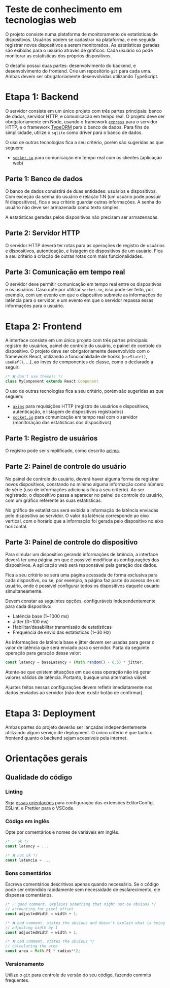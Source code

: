 # Teste de conhecimento em tecnologias web

O projeto consiste numa plataforma de monitoramento de estatísticas de dispositivos.
Usuários podem se cadastrar na plataforma, e em seguida registrar novos dispositivos a serem monitorados.
As estatísticas geradas são exibidas para o usuário através de gráficos.
Cada usuário só pode monitorar as estatísticas dos próprios dispositivos.

O desafio possui duas partes: desenvolvimento do backend, e desenvolvimento do frontend.
Crie um repositório `git` para cada uma. Ambas devem ser obrigatoriamente desenvolvidas utilizando TypeScript.

# Etapa 1: Backend

O servidor consiste em um único projeto com três partes principais: banco de dados, servidor HTTP, e comunicação em tempo real.
O projeto deve ser obrigatoriamente em Node, usando o framework [`express`](https://expressjs.com/) para o servidor HTTP, e o framework [TypeORM](https://typeorm.io/) para o banco de dados. Para fins de simplicidade, utilize o `sqlite` como driver para o banco de dados.

O uso de outras tecnologias fica a seu critério, porém são sugeridas as que seguem:

- [`socket.io`](https://socket.io/) para comunicação em tempo real com os clientes (aplicação web)

## Parte 1: Banco de dados

O banco de dados consistirá de duas entidades: usuários e dispositivos. Com exceção da senha do usuário e relação 1:N (um usuário pode possuir N dispositivos), fica a seu critério guardar outras informações. A senha do usuário não deve ser armazenada como texto simples. 

A estatísticas geradas pelos dispositivos não precisam ser armazenadas.

## Parte 2: Servidor HTTP

O servidor HTTP deverá ter rotas para as operações de registro de usuários e dispositivos, autenticação, e listagem de dispositivos de um usuário. Fica a seu critério a criação de outras rotas com mais funcionalidades.

## Parte 3: Comunicação em tempo real

O servidor deve permitir comunicação em tempo real entre os dispositivos e os usuários. Caso opte por utilizar `socket.io`, isso pode ser feito, por exemplo, com um evento em que o dispositivo submete as informações de latência para o servidor, e um evento em que o servidor repassa essas informações para o usuário.

# Etapa 2: Frontend

A interface consiste em um único projeto com três partes principais: registro de usuários, painel de controle do usuário, e painel de controle do dispositivo.
O projeto deve ser obrigatoriamente desenvolvido com o framework React, utilizando a funcionalidade de hooks (`useState()`, `useRef()`, ...), ao invés de componentes de classe, como o declarado a seguir:

```js
/* ❌ don't use these!! */
class MyComponent extends React.Component
```

O uso de outras tecnologias fica a seu critério, porém são sugeridas as que seguem:

- [`axios`](https://axios-http.com/docs/intro) para requisições HTTP (registro de usuários e dispositivos, autenticação, e listagem de dispositivos registrados)
- [`socket.io`](https://socket.io/) para comunicação em tempo real com o servidor (monitoração das estatísticas dos dispositivos)

## Parte 1: Registro de usuários

O registro pode ser simplificado, como descrito [acima](#parte-1-banco-de-dados).

## Parte 2: Painel de controle do usuário

No painel de controle do usuário, deverá haver alguma forma de registrar novos dispositivos, constando no mínimo alguma informação como número de série (uso de informações adicionais fica a seu critério). Ao ser registrado, o dispositivo passa a aparecer no painel de controle do usuário, com um gráfico referente às suas estatísticas.

No gráfico de estatísticas será exibida a informação de latência enviadas pelo dispositivo ao servidor. O valor da latência corresponde ao eixo vertical, com o horário que a informação foi gerada pelo dispositivo no eixo horizontal.

## Parte 3: Painel de controle do dispositivo

Para simular um dispositivo gerando informações de latência, a interface deverá ter uma página em que é possível modificar as configurações dos dispositivos. A aplicação web será responsável pela geração dos dados.

Fica a seu critério se será uma página acessada de forma exclusiva para cada dispositivo, ou se, por exemplo, a página faz parte do acesso de um usuário, onde é possível configurar todos os dispositivos daquele usuário simultaneamente.

Devem constar as seguintes opções, configuráveis independentemente para cada dispositivo:

- Latência base (1~1000 ms)
- Jitter (0~100 ms)
- Habilitar/desabilitar transmissão de estatísticas
- Frequência de envio das estatísticas (1~30 Hz)

As informações de latência base e jitter devem ser usadas para gerar o valor de latência que será enviado para o servidor. Parta da seguinte operação para geração desse valor:

```js
const latency = baseLatency + (Math.random() - 0.5) * jitter;
```

Atente-se que existem situações em que essa operação não irá gerar valores válidos de latência. Portanto, busque uma alternativa viável.

Ajustes feitos nessas configurações devem refletir imediatamente nos dados enviados ao servidor (não deve existir botão de confirmar).

# Etapa 3: Deployment

Ambas partes do projeto deverão ser lançadas independentemente utilizando algum serviço de deployment. O único critério é que tanto o frontend quanto o backend sejam acessíveis pela internet.

# Orientações gerais

## Qualidade do código

### Linting

Siga [essas orientações](https://www.notion.so/EditorConfig-5f494ae4b47248c1b16681ff74d6766c) para configuração das extensões EditorConfig, ESLint, e Prettier para o VSCode.

### Código em inglês

Opte por comentários e nomes de variáveis em inglês.

```js
/* ✅ ok */
const latency = ...

/* ❌ not ok */
const latencia = ...
```

### Bons comentários

Escreva comentários descritivos apenas quando necessário. Se o código pode ser entendido rapidamente sem necessidade de esclarecimento, ele dispensa comentários.

```js
/* ✅ good comment. explains something that might not be obvious */
// accounting for pixel offset
const adjustedWidth = width + 1;

/* ❌ bad comment. states the obvious and doesn't explain what is being done */
// adjusting width by 1
const adjustedWidth = width + 1;

/* ❌ bad comment. states the obvious */
// calculating the area
const area = Math.PI * radius**2;
```

### Versionamento

Utilize o `git` para controle de versão do seu código, fazendo commits frequentes.
